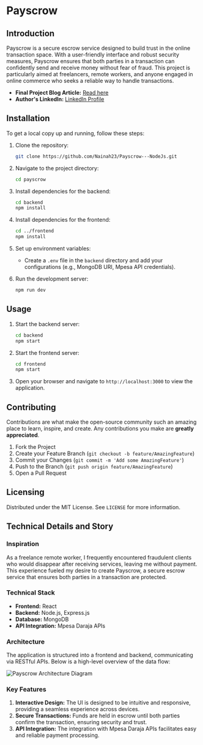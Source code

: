 # Payscrow

## Introduction

Payscrow is a secure escrow service designed to build trust in the online transaction space. With a user-friendly interface and robust security measures, Payscrow ensures that both parties in a transaction can confidently send and receive money without fear of fraud. This project is particularly aimed at freelancers, remote workers, and anyone engaged in online commerce who seeks a reliable way to handle transactions.

- **Final Project Blog Article:** [Read here](https://medium.com/@kamauwainaina29/payscrow-building-trust-in-online-transactions-a7eeecab82da)
- **Author's LinkedIn:** [LinkedIn Profile](https://www.linkedin.com/in/kamau-wainaina-534616189/)

## Installation

To get a local copy up and running, follow these steps:

1. Clone the repository:
   ```sh
   git clone https://github.com/Nainah23/Payscrow---NodeJs.git
   ```
2. Navigate to the project directory:
   ```sh
   cd payscrow
   ```
3. Install dependencies for the backend:
   ```sh
   cd backend
   npm install
   ```
4. Install dependencies for the frontend:
   ```sh
   cd ../frontend
   npm install
   ```
5. Set up environment variables:
   - Create a `.env` file in the `backend` directory and add your configurations (e.g., MongoDB URI, Mpesa API credentials).

6. Run the development server:
   ```sh
   npm run dev
   ```

## Usage

1. Start the backend server:
   ```sh
   cd backend
   npm start
   ```
2. Start the frontend server:
   ```sh
   cd frontend
   npm start
   ```
3. Open your browser and navigate to `http://localhost:3000` to view the application.

## Contributing

Contributions are what make the open-source community such an amazing place to learn, inspire, and create. Any contributions you make are **greatly appreciated**.

1. Fork the Project
2. Create your Feature Branch (`git checkout -b feature/AmazingFeature`)
3. Commit your Changes (`git commit -m 'Add some AmazingFeature'`)
4. Push to the Branch (`git push origin feature/AmazingFeature`)
5. Open a Pull Request


## Licensing

Distributed under the MIT License. See `LICENSE` for more information.

## Technical Details and Story

### Inspiration

As a freelance remote worker, I frequently encountered fraudulent clients who would disappear after receiving services, leaving me without payment. This experience fueled my desire to create Payscrow, a secure escrow service that ensures both parties in a transaction are protected.

### Technical Stack

- **Frontend:** React
- **Backend:** Node.js, Express.js
- **Database:** MongoDB
- **API Integration:** Mpesa Daraja APIs

### Architecture

The application is structured into a frontend and backend, communicating via RESTful APIs. Below is a high-level overview of the data flow:

![Payscrow Architecture Diagram](https://app.eraser.io/workspace/7Ssc2ihV8roAaLLUNy2h?origin=share)

### Key Features

1. **Interactive Design:** The UI is designed to be intuitive and responsive, providing a seamless experience across devices.
2. **Secure Transactions:** Funds are held in escrow until both parties confirm the transaction, ensuring security and trust.
3. **API Integration:** The integration with Mpesa Daraja APIs facilitates easy and reliable payment processing.

